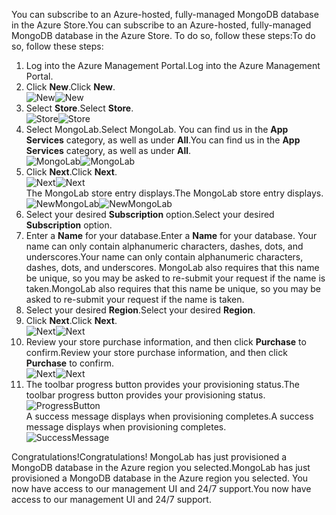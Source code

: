 <span data-ttu-id="72a88-101">You can subscribe to an Azure-hosted, fully-managed MongoDB database in the Azure Store.</span><span class="sxs-lookup"><span data-stu-id="72a88-101">You can subscribe to an Azure-hosted, fully-managed MongoDB database in the Azure Store.</span></span> <span data-ttu-id="72a88-102">To do so, follow these steps:</span><span class="sxs-lookup"><span data-stu-id="72a88-102">To do so, follow these steps:</span></span>

1. <span data-ttu-id="72a88-103">Log into the Azure Management Portal.</span><span class="sxs-lookup"><span data-stu-id="72a88-103">Log into the Azure Management Portal.</span></span>
2. <span data-ttu-id="72a88-104">Click **New**.</span><span class="sxs-lookup"><span data-stu-id="72a88-104">Click **New**.</span></span>  
   <span data-ttu-id="72a88-105">![New][button-new]</span><span class="sxs-lookup"><span data-stu-id="72a88-105">![New][button-new]</span></span>
3. <span data-ttu-id="72a88-106">Select **Store**.</span><span class="sxs-lookup"><span data-stu-id="72a88-106">Select **Store**.</span></span>  
   <span data-ttu-id="72a88-107">![Store][button-store]</span><span class="sxs-lookup"><span data-stu-id="72a88-107">![Store][button-store]</span></span>
4. <span data-ttu-id="72a88-108">Select MongoLab.</span><span class="sxs-lookup"><span data-stu-id="72a88-108">Select MongoLab.</span></span> <span data-ttu-id="72a88-109">You can find us in the **App Services** category, as well as under **All**.</span><span class="sxs-lookup"><span data-stu-id="72a88-109">You can find us in the **App Services** category, as well as under **All**.</span></span>  
   <span data-ttu-id="72a88-110">![MongoLab][entry-mongolab]</span><span class="sxs-lookup"><span data-stu-id="72a88-110">![MongoLab][entry-mongolab]</span></span>
5. <span data-ttu-id="72a88-111">Click **Next**.</span><span class="sxs-lookup"><span data-stu-id="72a88-111">Click **Next**.</span></span>  
   <span data-ttu-id="72a88-112">![Next][button-next]</span><span class="sxs-lookup"><span data-stu-id="72a88-112">![Next][button-next]</span></span>  
   <span data-ttu-id="72a88-113">The MongoLab store entry displays.</span><span class="sxs-lookup"><span data-stu-id="72a88-113">The MongoLab store entry displays.</span></span>  
   <span data-ttu-id="72a88-114">![NewMongoLab][screen-newmongolab]</span><span class="sxs-lookup"><span data-stu-id="72a88-114">![NewMongoLab][screen-newmongolab]</span></span>
6. <span data-ttu-id="72a88-115">Select your desired **Subscription** option.</span><span class="sxs-lookup"><span data-stu-id="72a88-115">Select your desired **Subscription** option.</span></span>
7. <span data-ttu-id="72a88-116">Enter a **Name** for your database.</span><span class="sxs-lookup"><span data-stu-id="72a88-116">Enter a **Name** for your database.</span></span> <span data-ttu-id="72a88-117">Your name can only contain alphanumeric characters, dashes, dots, and underscores.</span><span class="sxs-lookup"><span data-stu-id="72a88-117">Your name can only contain alphanumeric characters, dashes, dots, and underscores.</span></span> <span data-ttu-id="72a88-118">MongoLab also requires that this name be unique, so you may be asked to re-submit your request if the name is taken.</span><span class="sxs-lookup"><span data-stu-id="72a88-118">MongoLab also requires that this name be unique, so you may be asked to re-submit your request if the name is taken.</span></span>
8. <span data-ttu-id="72a88-119">Select your desired **Region**.</span><span class="sxs-lookup"><span data-stu-id="72a88-119">Select your desired **Region**.</span></span>
9. <span data-ttu-id="72a88-120">Click **Next**.</span><span class="sxs-lookup"><span data-stu-id="72a88-120">Click **Next**.</span></span>  
   <span data-ttu-id="72a88-121">![Next][button-next]</span><span class="sxs-lookup"><span data-stu-id="72a88-121">![Next][button-next]</span></span>
10. <span data-ttu-id="72a88-122">Review your store purchase information, and then click **Purchase** to confirm.</span><span class="sxs-lookup"><span data-stu-id="72a88-122">Review your store purchase information, and then click **Purchase** to confirm.</span></span>  
    <span data-ttu-id="72a88-123">![Next][button-purchase]</span><span class="sxs-lookup"><span data-stu-id="72a88-123">![Next][button-purchase]</span></span>  
11. <span data-ttu-id="72a88-124">The toolbar progress button provides your provisioning status.</span><span class="sxs-lookup"><span data-stu-id="72a88-124">The toolbar progress button provides your provisioning status.</span></span>  
    ![ProgressButton][button-progress]  
    <span data-ttu-id="72a88-126">A success message displays when provisioning completes.</span><span class="sxs-lookup"><span data-stu-id="72a88-126">A success message displays when provisioning completes.</span></span>  
    ![SuccessMessage][message-success]

<span data-ttu-id="72a88-128">Congratulations!</span><span class="sxs-lookup"><span data-stu-id="72a88-128">Congratulations!</span></span> <span data-ttu-id="72a88-129">MongoLab has just provisioned a MongoDB database in the Azure region you selected.</span><span class="sxs-lookup"><span data-stu-id="72a88-129">MongoLab has just provisioned a MongoDB database in the Azure region you selected.</span></span> <span data-ttu-id="72a88-130">You now have access to our management UI and 24/7 support.</span><span class="sxs-lookup"><span data-stu-id="72a88-130">You now have access to our management UI and 24/7 support.</span></span>

[button-new]: https://docstestmedia1.blob.core.windows.net/azure-media/includes/media/howto-provision-mongolab/button-new.png
[button-store]: https://docstestmedia1.blob.core.windows.net/azure-media/includes/media/howto-provision-mongolab/button-store.png
[button-next]: https://docstestmedia1.blob.core.windows.net/azure-media/includes/media/howto-provision-mongolab/button-next.png
[button-purchase]: https://docstestmedia1.blob.core.windows.net/azure-media/includes/media/howto-provision-mongolab/button-purchase.png
[button-progress]: https://docstestmedia1.blob.core.windows.net/azure-media/includes/media/howto-provision-mongolab/button-progress.png
[entry-mongolab]: https://docstestmedia1.blob.core.windows.net/azure-media/includes/media/howto-provision-mongolab/entry-mongolab.png 
[screen-newmongolab]: https://docstestmedia1.blob.core.windows.net/azure-media/includes/media/howto-provision-mongolab/screen-newmongolab.png 
[message-success]: https://docstestmedia1.blob.core.windows.net/azure-media/includes/media/howto-provision-mongolab/message-provisionsuccess.png








